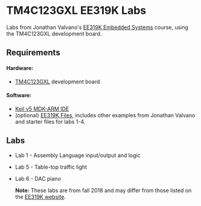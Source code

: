 # TM4C123GXL EE319K Labs

Labs from Jonathan Valvano's [EE319K Embedded Systems](http://users.ece.utexas.edu/~valvano/Volume1/) course, using the TM4C123GXL development board.

## Requirements

  #### Hardware:
  - [TM4C123GXL](http://www.ti.com/tool/EK-TM4C123GXL) development board

  #### Software:
  - [Keil v5 MDK-ARM IDE](https://www.keil.com/download/product/)
  - (optional) [EE319K Files](http://users.ece.utexas.edu/~valvano/Volume1/EE319K_Install.exe), includes other examples from Jonathan Valvano and starter files for labs 1-4.

## Labs

- Lab 1 - Assembly Language input/output and logic
- Lab 5 - Table-top traffic light
- Lab 6 - DAC piano

  **Note:** These labs are from fall 2018 and may differ from those listed on the [EE319K website](http://users.ece.utexas.edu/~valvano/Volume1/labs.htm).
